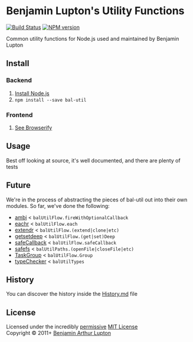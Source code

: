 # Benjamin Lupton's Utility Functions

[![Build Status](https://secure.travis-ci.org/balupton/bal-util.png?branch=master)](http://travis-ci.org/balupton/bal-util)
[![NPM version](https://badge.fury.io/js/bal-util.png)](https://npmjs.org/package/bal-util)

Common utility functions for Node.js used and maintained by Benjamin Lupton



## Install

### Backend

1. [Install Node.js](http://bevry.me/node/install)
2. `npm install --save bal-util`

### Frontend

1. [See Browserify](http://browserify.org/)



## Usage
Best off looking at source, it's well documented, and there are plenty of tests



## Future
We're in the process of abstracting the pieces of bal-util out into their own modules. So far, we've done the following:

- [ambi](https://github.com/bevry/ambi) < `balUtilFlow.fireWithOptionalCallback`
- [eachr](https://github.com/bevry/eachr) < `balUtilFlow.each`
- [extendr](https://github.com/bevry/extendr) < `balUtilFlow.(extend|clone|etc)`
- [getsetdeep](https://github.com/bevry/getsetdeep) < `balUtilFlow.(get|set)Deep`
- [safeCallback](https://github.com/bevry/safecallback) < `balUtilFlow.safeCallback`
- [safefs](https://github.com/bevry/safefs) < `balUtilPaths.(openFile|closeFile|etc)`
- [TaskGroup](https://github.com/bevry/taskgroup) < `balUtilFlow.Group`
- [typeChecker](https://github.com/bevry/typechecker) < `balUtilTypes`



## History
You can discover the history inside the [History.md](https://github.com/balupton/bal-util/blob/master/History.md#files) file



## License
Licensed under the incredibly [permissive](http://en.wikipedia.org/wiki/Permissive_free_software_licence) [MIT License](http://creativecommons.org/licenses/MIT/)
<br/>Copyright © 2011+ [Benjamin Arthur Lupton](http://balupton.com)
